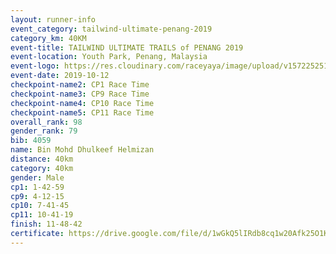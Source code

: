 ```yaml
---
layout: runner-info 
event_category: tailwind-ultimate-penang-2019 
category_km: 40KM 
event-title: TAILWIND ULTIMATE TRAILS of PENANG 2019 
event-location: Youth Park, Penang, Malaysia 
event-logo: https://res.cloudinary.com/raceyaya/image/upload/v1572252513/logo/utop-2019_h9tzys.jpg 
event-date: 2019-10-12 
checkpoint-name2: CP1 Race Time 
checkpoint-name3: CP9 Race Time 
checkpoint-name4: CP10 Race Time 
checkpoint-name5: CP11 Race Time 
overall_rank: 98
gender_rank: 79
bib: 4059
name: Bin Mohd Dhulkeef Helmizan
distance: 40km
category: 40km
gender: Male
cp1: 1-42-59
cp9: 4-12-15
cp10: 7-41-45
cp11: 10-41-19
finish: 11-48-42
certificate: https://drive.google.com/file/d/1wGkQ5lIRdb8cq1w20Afk25O1KDe3R8A6/view?usp=sharing
---
```

